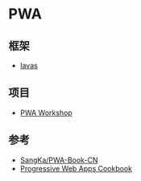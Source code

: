 # PWA

## 框架

* [lavas](https://lavas.baidu.com/)

## 项目

* [PWA Workshop](https://pwa-workshop.js.org/)

## 参考

* [SangKa/PWA-Book-CN](https://github.com/SangKa/PWA-Book-CN)
* [Progressive Web Apps Cookbook](https://pwa-cookbook.js.org/)
